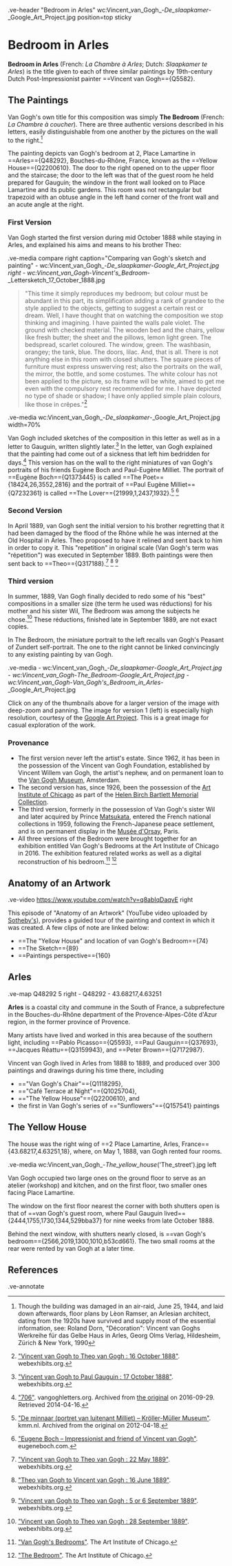 .ve-header "Bedroom in Arles" wc:Vincent_van_Gogh_-_De_slaapkamer_-_Google_Art_Project.jpg position=top sticky

# Bedroom in Arles

**Bedroom in Arles** (French: _La Chambre à Arles_; Dutch: _Slaapkamer te Arles_) is the title given to each of three similar paintings by 19th-century Dutch Post-Impressionist painter ==Vincent van Gogh=={Q5582}.

## The Paintings

Van Gogh's own title for this composition was simply **The Bedroom** (French: _La Chambre à coucher_). There are three authentic versions described in his letters, easily distinguishable from one another by the pictures on the wall to the right.[^1]

The painting depicts van Gogh's bedroom at 2, Place Lamartine in ==Arles=={Q48292}, Bouches-du-Rhône, France, known as the ==Yellow House=={Q2200610}. The door to the right opened on to the upper floor and the staircase; the door to the left was that of the guest room he held prepared for Gauguin; the window in the front wall looked on to Place Lamartine and its public gardens. This room was not rectangular but trapezoid with an obtuse angle in the left hand corner of the front wall and an acute angle at the right.

### First Version

Van Gogh started the first version during mid October 1888 while staying in Arles, and explained his aims and means to his brother Theo:

.ve-media compare right caption="Comparing van Gogh's sketch and painting"
    - wc:Vincent_van_Gogh_-_De_slaapkamer_-_Google_Art_Project.jpg right
    - wc:Vincent_van_Gogh_-_Vincent's_Bedroom_-_Lettersketch_17_October_1888.jpg

> "This time it simply reproduces my bedroom; but colour must be abundant in this part, its simplification adding a rank of grandee to the style applied to the objects, getting to suggest a certain rest or dream. Well, I have thought that on watching the composition we stop thinking and imagining. I have painted the walls pale violet. The ground with checked material. The wooden bed and the chairs, yellow like fresh butter; the sheet and the pillows, lemon light green. The bedspread, scarlet coloured. The window, green. The washbasin, orangey; the tank, blue. The doors, lilac. And, that is all. There is not anything else in this room with closed shutters. The square pieces of furniture must express unswerving rest; also the portraits on the wall, the mirror, the bottle, and some costumes. The white colour has not been applied to the picture, so its frame will be white, aimed to get me even with the compulsory rest recommended for me. I have depicted no type of shade or shadow; I have only applied simple plain colours, like those in crêpes."[^2]

.ve-media wc:Vincent_van_Gogh_-_De_slaapkamer_-_Google_Art_Project.jpg width=70%

Van Gogh included sketches of the composition in this letter as well as in a letter to Gauguin, written slightly later.[^3] In the letter, van Gogh explained that the painting had come out of a sickness that left him bedridden for days.[^4] This version has on the wall to the right miniatures of van Gogh's portraits of his friends Eugène Boch and Paul-Eugène Milliet. The portrait of ==Eugène Boch=={Q1373445} is called ==The Poet=={18424,26,3552,2816} and the portrait of ==Paul Eugène Milliet=={Q7232361} is called ==The Lover=={21999,1,2437,1932}.[^5] [^6]

### Second Version

In April 1889, van Gogh sent the initial version to his brother regretting that it had been damaged by the flood of the Rhône while he was interned at the Old Hospital in Arles. Theo proposed to have it relined and sent back to him in order to copy it. This "repetition" in original scale (Van Gogh's term was "répetition") was executed in September 1889. Both paintings were then sent back to ==Theo=={Q317188}.[^7] [^8] [^9]

### Third version

In summer, 1889, Van Gogh finally decided to redo some of his "best" compositions in a smaller size (the term he used was réductions) for his mother and his sister Wil, The Bedroom was among the subjects he chose.[^10] These réductions, finished late in September 1889, are not exact copies.

In The Bedroom, the miniature portrait to the left recalls van Gogh's Peasant of Zundert self-portrait. The one to the right cannot be linked convincingly to any existing painting by van Gogh.

.ve-media
    - wc:Vincent_van_Gogh_-_De_slaapkamer_-_Google_Art_Project.jpg
    - wc:Vincent_van_Gogh_-_The_Bedroom_-_Google_Art_Project.jpg
    - wc:Vincent_van_Gogh_-_Van_Gogh's_Bedroom_in_Arles_-_Google_Art_Project.jpg
    
Click on any of the thumbnails above for a larger version of the image with deep-zoom and panning.  The image for version 1 (left) is especially high resolution, courtesy of the [Google Art Project](https://commons.wikimedia.org/wiki/Google_Art_Project).  This is a great image for casual exploration of the work.

### Provenance

- The first version never left the artist's estate. Since 1962, it has been in the possession of the Vincent van Gogh Foundation, established by Vincent Willem van Gogh, the artist's nephew, and on permanent loan to the [Van Gogh Museum](https://en.wikipedia.org/wiki/Van_Gogh_Museum), Amsterdam.
- The second version has, since 1926, been the possession of the [Art Institute of Chicago](https://en.wikipedia.org/wiki/Art_Institute_of_Chicago) as part of the [Helen Birch Bartlett Memorial Collection](https://en.wikipedia.org/wiki/Helen_Birch_Bartlett_Memorial_Collection).
- The third version, formerly in the possession of Van Gogh's sister Wil and later acquired by Prince [Matsukata](https://en.wikipedia.org/wiki/Matsukata_Masayoshi), entered the French national collections in 1959, following the French-Japanese peace settlement, and is on permanent display in the [Musée d'Orsay](https://en.wikipedia.org/wiki/Mus%C3%A9e_d%27Orsay), Paris.
- All three versions of the Bedroom were brought together for an exhibition entitled Van Gogh's Bedrooms at the Art Institute of Chicago in 2016. The exhibition featured related works as well as a digital reconstruction of his bedroom.[^11] [^12]

## Anatomy of an Artwork

.ve-video https://www.youtube.com/watch?v=q8abIqDaqvE right

This episode of "Anatomy of an Artwork" (YouTube video uploaded by [Sotheby's](https://www.youtube.com/@sothebys)), provides a guided tour of the painting and context in which it was created.  A few clips of note are linked below: 

- ==The "Yellow House" and location of van Gogh's Bedroom=={74}
- ==The Sketch=={89}
- ==Paintings perspective=={160}

## Arles

.ve-map Q48292 5 right
    - Q48292
    - 43.68217,4.63251

**Arles** is a coastal city and commune in the South of France, a subprefecture in the Bouches-du-Rhône department of the Provence-Alpes-Côte d'Azur region, in the former province of Provence.

Many artists have lived and worked in this area because of the southern light, including ==Pablo Picasso=={Q5593}, ==Paul Gauguin=={Q37693}, ==Jacques Réattu=={Q3159943}, and ==Peter Brown=={Q7172987}. 

Vincent van Gogh lived in Arles from 1888 to 1889, and produced over 300 paintings and drawings during his time there, including 

- =="Van Gogh's Chair"=={Q1118295}, 
- =="Café Terrace at Night"=={Q1025704}, 
- =="The Yellow House"=={Q2200610}, and
-  the first in Van Gogh's series of =="Sunflowers"=={Q157541} paintings

## The Yellow House

The house was the right wing of ==2 Place Lamartine, Arles, France=={43.68217,4.63251,18}, where, on May 1, 1888, van Gogh rented four rooms. 

.ve-media wc:Vincent_van_Gogh_-_The_yellow_house_('The_street').jpg left

Van Gogh occupied two large ones on the ground floor to serve as an atelier (workshop) and kitchen, and on the first floor, two smaller ones facing Place Lamartine. 

The window on the first floor nearest the corner with both shutters open is that of ==van Gogh's guest room, where Paul Gauguin lived=={2444,1755,1730,1344,529bba37} for nine weeks from late October 1888. 

Behind the next window, with shutters nearly closed, is ==van Gogh's bedroom=={2566,2019,1300,1010,b53cd661}. The two small rooms at the rear were rented by van Gogh at a later time.

## References

[^1]: Though the building was damaged in an air-raid, June 25, 1944, and laid down afterwards, floor plans by Lèon Ramser, an Arlesian architect, dating from the 1920s have survived and supply most of the essential information, see: Roland Dorn, "Décoration": Vincent van Goghs Werkreihe für das Gelbe Haus in Arles, Georg Olms Verlag, Hildesheim, Zürich & New York, 1990
[^2]: ["Vincent van Gogh to Theo van Gogh : 16 October 1888"](https://www.webexhibits.org//vangogh/letter/18/554.htm). webexhibits.org.
[^3]: ["Vincent van Gogh to Paul Gauguin : 17 October 1888"](https://www.webexhibits.org//vangogh/letter/18/B22.htm). webexhibits.org.
[^4]: ["706"](https://web.archive.org/web/20160929173955/http://vangoghletters.org/vg/letters/let706/letter.html). vangoghletters.org. Archived from [the original](https://vangoghletters.org/vg/letters/let706/letter.html) on 2016-09-29. Retrieved 2014-04-16.
[^5]: ["De minnaar (portret van luitenant Milliet) – Kröller-Müller Museum"](https://web.archive.org/web/20120418063608/http://www.kmm.nl/object/KM%20102.392/The-lover-portrait-of-Lieutenant-Milliet). kmm.nl. Archived from the original on 2012-04-18.
[^6]:  ["Eugene Boch – Impressionist and friend of Vincent van Gogh"](https://eugeneboch.com/). eugeneboch.com.
[^7]:  ["Vincent van Gogh to Theo van Gogh : 22 May 1889"](https://www.webexhibits.org//vangogh/letter/20/592.htm). webexhibits.org.
[^8]:  ["Theo van Gogh to Vincent van Gogh : 16 June 1889"](https://www.webexhibits.org//vangogh/letter/20/T10.htm). webexhibits.org.
[^9]:  ["Vincent van Gogh to Theo van Gogh : 5 or 6 September 1889"](https://www.webexhibits.org//vangogh/letter/20/604.htm). webexhibits.org.
[^10]: ["Vincent van Gogh to Theo van Gogh : 28 September 1889"](https://www.webexhibits.org//vangogh/letter/20/608.htm). webexhibits.org.
[^11]:  ["Van Gogh's Bedrooms"](https://www.artic.edu/exhibitions/1865/van-gogh-s-bedrooms). The Art Institute of Chicago.
[^12]:  ["The Bedroom"](https://www.artic.edu/artworks/28560/the-bedroom). The Art Institute of Chicago.

.ve-annotate